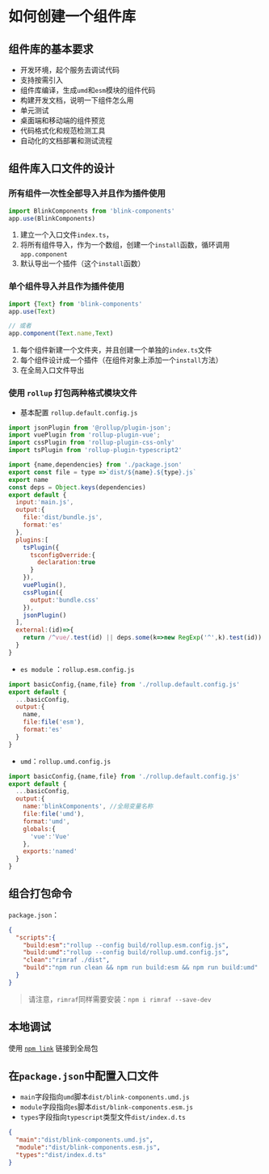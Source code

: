 # 如何创建一个组件库

## 组件库的基本要求

- 开发环境，起个服务去调试代码
- 支持按需引入
- 组件库编译，生成`umd`和`esm`模块的组件代码
- 构建开发文档，说明一下组件怎么用
- 单元测试
- 桌面端和移动端的组件预览
- 代码格式化和规范检测工具
- 自动化的文档部署和测试流程

## 组件库入口文件的设计

### 所有组件一次性全部导入并且作为插件使用

```javascript
import BlinkComponents from 'blink-components'
app.use(BlinkComponents)
```

1. 建立一个入口文件`index.ts`，
2. 将所有组件导入，作为一个数组，创建一个`install`函数，循环调用`app.component`
3. 默认导出一个插件（这个`install`函数）

### 单个组件导入并且作为插件使用

```javascript
import {Text} from 'blink-components'
app.use(Text)

// 或者
app.component(Text.name,Text)
```

1. 每个组件新建一个文件夹，并且创建一个单独的`index.ts`文件
2. 每个组件设计成一个插件（在组件对象上添加一个`install`方法）
3. 在全局入口文件导出

### 使用 `rollup` 打包两种格式模块文件

- 基本配置 `rollup.default.config.js`

```javascript
import jsonPlugin from '@rollup/plugin-json';
import vuePlugin from 'rollup-plugin-vue';
import cssPlugin from 'rollup-plugin-css-only'
import tsPlugin from 'rollup-plugin-typescript2'

import {name,dependencies} from './package.json'
export const file = type =>`dist/${name}.${type}.js`
export name
const deps = Object.keys(dependencies)
export default {
  input:'main.js',
  output:{
    file:'dist/bundle.js',
    format:'es'
  },
  plugins:[
    tsPlugin({
      tsconfigOverride:{
        declaration:true
      }
    }),
    vuePlugin(),
    cssPlugin({
      output:'bundle.css'
    }),
    jsonPlugin()
  ],
  external:(id)=>{
    return /^vue/.test(id) || deps.some(k=>new RegExp('^',k).test(id))
  }
}
```

- `es module` ：`rollup.esm.config.js`

```javascript
import basicConfig,{name,file} from './rollup.default.config.js'
export default {
  ...basicConfig,
  output:{
    name,
    file:file('esm'),
    format:'es'
  }
}
```

- `umd`：`rollup.umd.config.js`

```javascript
import basicConfig,{name,file} from './rollup.default.config.js'
export default {
  ...basicConfig,
  output:{
    name:'blinkComponents', //全局变量名称
    file:file('umd'),
    format:'umd',
    globals:{
      'vue':'Vue'
    },
    exports:'named'
  }
}
```

## 组合打包命令

`package.json`：

```json
{
  "scripts":{
    "build:esm":"rollup --config build/rollup.esm.config.js",
    "build:umd":"rollup --config build/rollup.umd.config.js",
    "clean":"rimraf ./dist",
    "build":"npm run clean && npm run build:esm && npm run build:umd"
  }
}
```

> 请注意，`rimraf`同样需要安装：`npm i rimraf --save-dev`

## 本地调试

使用 [`npm link`](../NodeJs/本地调试npm包.md) 链接到全局包

## 在`package.json`中配置入口文件

- `main`字段指向`umd`脚本`dist/blink-components.umd.js`
- `module`字段指向`es`脚本`dist/blink-components.esm.js`
- `types`字段指向`typescript`类型文件`dist/index.d.ts`

```json
{
  "main":"dist/blink-components.umd.js",
  "module":"dist/blink-components.esm.js",
  "types":"dist/index.d.ts"
}
```
